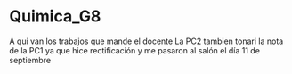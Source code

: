 # Quimica_G8
A qui van los trabajos que mande el docente
La PC2 tambien tonari la nota de la PC1 ya que hice rectificación y me pasaron al salón el día 11 de septiembre 
